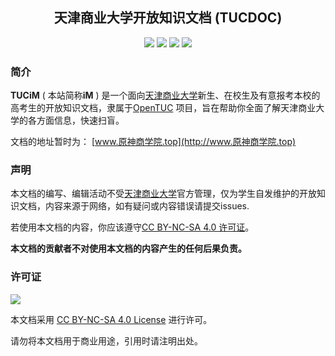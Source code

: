 <h2 align="center">
  天津商业大学开放知识文档 (TUCDOC)
</h2>


<p align="center">
  <img src="https://img.shields.io/github/license/teriyakisushi/TUCiM">
  <img src="https://img.shields.io/github/contributors/teriyakisushi/TUCiM">
  <img src="https://img.shields.io/github/stars/teriyakisushi/TUCiM?style=flat">
  <img src="https://img.shields.io/github/forks/teriyakisushi/TUCiM?style=flat">

### 简介

**TUCiM**  ( 本站简称**iM** )  是一个面向[天津商业大学](https://www.tjcu.edu.cn/)新生、在校生及有意报考本校的高考生的开放知识文档，隶属于[OpenTUC](https://github.com/OpenTUC) 项目，旨在帮助你全面了解天津商业大学的各方面信息，快速扫盲。

文档的地址暂时为： [www.原神商学院.top](http://www.原神商学院.top)

### 声明

本文档的编写、编辑活动不受[天津商业大学](https://www.tjcu.edu.cn/)官方管理，仅为学生自发维护的开放知识文档，内容来源于网络，如有疑问或内容错误请提交issues.

若使用本文档的内容，你应该遵守[CC BY-NC-SA 4.0 许可证](LICENSE)。

**本文档的贡献者不对使用本文档的内容产生的任何后果负责。**

### 许可证

![](https://img.shields.io/github/license/teriyakisushi/teriyakisushi.github.io?style=for-the-badge&logo=creativecommons&logoColor=white&labelColor=black&color=grey
)

本文档采用 [CC BY-NC-SA 4.0 License](https://creativecommons.org/licenses/by-nc-sa/4.0/deed.zh) 进行许可。

请勿将本文档用于商业用途，引用时请注明出处。



